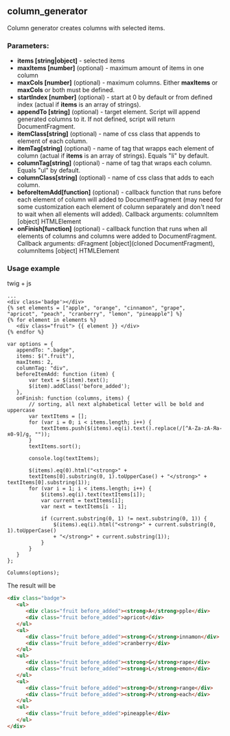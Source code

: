 ## column_generator

Column generator creates columns with selected items.

### Parameters:
- **items [string|object]** - selected items
- **maxItems [number]** (optional) - maximum amount of items in one column
- **maxCols [number]** (optional) - maximum columns. Either **maxItems** or **maxCols** or both must be defined.
- **startIndex [number]** (optional) - start at 0 by default or from defined index (actual if **items** is an array of strings).
- **appendTo [string]** (optional) - target element. Script will append generated columns to it. If not defined, script will return DocumentFragment.
- **itemClass[string]** (optional) - name of css class that appends to element of each column.
- **itemTag[string]** (optional) - name of tag that wrapps each element of column (actual if **items** is an array of strings). Equals "li" by default.
- **columnTag[string]** (optional) - name of tag that wraps each column. Equals "ul" by default.
- **columnClass[string]** (optional) - name of css class that adds to each column.
- **beforeItemAdd[function]** (optional) - callback function that runs before each element of column will added to DocumentFragment (may need for some customization each element of column separately and don't need to wait when all elements will added). Callback arguments: columnItem [object] HTMLElement
- **onFinish[function]** (optional) - callback function that runs when all elements of columns and columns were added to DocumentFragment. Callback arguments: dFragment [object](cloned DocumentFragment), columnItems [object] HTMLElement

### Usage example

twig + js

```twig
...
<div class='badge'></div>
{% set elements = ["apple", "orange", "cinnamon", "grape", 
"apricot", "peach", "cranberry", "lemon", "pineapple"] %}
{% for element in elements %}
   <div class="fruit"> {{ element }} </div>
{% endfor %}
```

``` JS
var options = {
   appendTo: ".badge",
   items: $(".fruit"),
   maxItems: 2,
   columnTag: "div",
   beforeItemAdd: function (item) {
       var text = $(item).text();
       $(item).addClass('before_added');
   },
   onFinish: function (columns, items) {
       // sorting, all next alphabetical letter will be bold and uppercase
       var textItems = [];
       for (var i = 0; i < items.length; i++) {
           textItems.push($(items).eq(i).text().replace(/[^A-Za-zА-Яа-я0-9]/g, ""));
       }
       textItems.sort();

       console.log(textItems);

       $(items).eq(0).html("<strong>" +
       textItems[0].substring(0, 1).toUpperCase() + "</strong>" + textItems[0].substring(1));
       for (var i = 1; i < items.length; i++) {
           $(items).eq(i).text(textItems[i]);
           var current = textItems[i];
           var next = textItems[i - 1];

           if (current.substring(0, 1) != next.substring(0, 1)) {
               $(items).eq(i).html("<strong>" + current.substring(0, 1).toUpperCase()
               + "</strong>" + current.substring(1));
           }
       }
   }
};

Columns(options);
```

The result will be

```html
<div class="badge">
   <ul>
      <div class="fruit before_added"><strong>A</strong>pple</div>
      <div class="fruit before_added">apricot</div>
   </ul>
   <ul>
      <div class="fruit before_added"><strong>C</strong>innamon</div>
      <div class="fruit before_added">cranberry</div>
   </ul>
   <ul>
      <div class="fruit before_added"><strong>G</strong>rape</div>
      <div class="fruit before_added"><strong>L</strong>emon</div>
   </ul>
   <ul>
      <div class="fruit before_added"><strong>O</strong>range</div>
      <div class="fruit before_added"><strong>P</strong>each</div>
   </ul>
   <ul>
      <div class="fruit before_added">pineapple</div>
   </ul>
</div>
```
